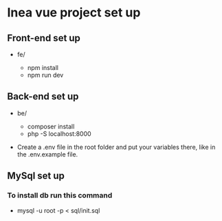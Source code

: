 # Inea vue project set up

## Front-end set up

- fe/

  - npm install
  - npm run dev

## Back-end set up

- be/

  - composer install
  - php -S localhost:8000

- Create a .env file in the root folder and put your variables there, like in the .env.example file.

## MySql set up

### To install db run this command

- mysql -u root -p < sql/init.sql
